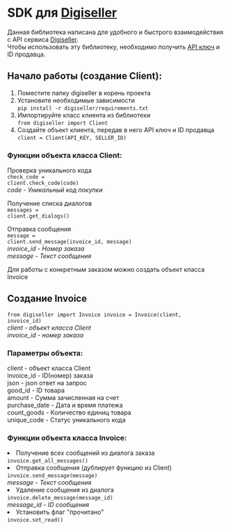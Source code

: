 <html>
<h1>SDK для <a href='https://my.digiseller.com'>Digiseller</a></h1>
<p>Данная библиотека написана для удобного и быстрого взаимодействия с API сервиса <a href='https://my.digiseller.com'>Digiseller</a>.<br>
Чтобы использовать эту библиотеку, необходимо получить <a href='https://my.digiseller.com/inside/api_keys.asp'>API ключ</a> и ID продавца.</p>

<h2>Начало работы (создание Client):</h2>
<ol>
	<li>
		Поместите папку digiseller в корень проекта
	</li>
	<li>
		Установите необходимые зависимости<br>
		<code>pip install -r digiseller/requirements.txt</code>
	</li>
	<li>
		Импортируйте класс клиента из библиотеки<br>
		<code>from digiseller import Client</code>
	</li>
	<li>
		Создайте объект клиента, передав в него API ключ и ID продавца<br>
		<code>client = Client(API_KEY, SELLER_ID)</code>
	</li>
</ol>

<h3>Функции объекта класса Client:</h3>

Проверка уникального кода<br>
<code>check_code = client.check_code(code)</code><br>
<i>code - Уникальный код покупки</i>

Получение списка диалогов<br>
<code>messages = client.get_dialogs()</code>

Отправка сообщения<br>
<code>message = client.send_message(invoice_id, message)</code><br>
<i>invoice_id - Номер заказа<br>
message - Текст сообщения</i>

<p>Для работы с конкретным заказом можно создать объект класса Invoice<p>

<h2>Создание Invoice</h2>

<code>from digiseller import Invoice
invoice = Invoice(client, invoice_id)</code><br>
<i>client - объект класса Client<br>
invoice_id - номер заказа</i><br>

<h3>Параметры объекта:</h3>
client - объект класса Client<br>
invoice_id - ID(номер) заказа<br>
json - json ответ на запрос<br>
good_id - ID товара<br>
amount - Сумма зачисленная на счет<br>
purchase_date - Дата и время платежа<br>
count_goods - Количество единиц товара<br>
unique_code - Статус уникального кода<br>

<h3>Функции объекта класса Invoice:</h3>
<oi>
	<li>
		Получение всех сообщений из диалога заказа<br>
		<code>invoice.get_all_messages()</code>
	</li>
	<li>
		Отправка сообщения (дублирует функцию из Client)<br>
		<code>invoice.send_message(message)</code><br>
		<i>message - Текст сообщения</i> 
	</li>
	<li>
		Удаление сообщения из диалога<br>
		<code>invoice.delete_message(message_id)</code><br>
		<i>message_id - ID сообщения</i> 
	</li>
	<li>
		Установить флаг "прочитано"<br>
		<code>invoice.set_read()</code> 
	</li>
</oi>
